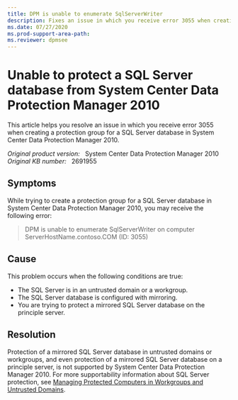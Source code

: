 ```yaml
---
title: DPM is unable to enumerate SqlServerWriter
description: Fixes an issue in which you receive error 3055 when creating a protection group for a SQL Server database in System Center Data Protection Manager 2010.
ms.date: 07/27/2020
ms.prod-support-area-path:
ms.reviewer: dpmsee
---
```

# Unable to protect a SQL Server database from System Center Data Protection Manager 2010

This article helps you resolve an issue in which you receive error 3055 when creating a protection group for a SQL Server database in System Center Data Protection Manager 2010.

_Original product version:_ &nbsp; System Center Data Protection Manager 2010  
_Original KB number:_ &nbsp; 2691955

## Symptoms

While trying to create a protection group for a SQL Server database in System Center Data Protection Manager 2010, you may receive the following error:

> DPM is unable to enumerate SqlServerWriter on computer ServerHostName.contoso.COM (ID: 3055)  

## Cause

This problem occurs when the following conditions are true:

- The SQL Server is in an untrusted domain or a workgroup.
- The SQL Server database is configured with mirroring.
- You are trying to protect a mirrored SQL Server database on the principle server.

## Resolution

Protection of a mirrored SQL Server database in untrusted domains or workgroups, and even protection of a mirrored SQL Server database on a principle server, is not supported by System Center Data Protection Manager 2010. For more supportability information about SQL Server protection, see [Managing Protected Computers in Workgroups and Untrusted Domains](/previous-versions/system-center/data-protection-manager-2010/ff634170(v=technet.10)?redirectedfrom=MSDN).
